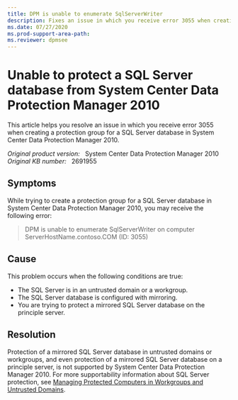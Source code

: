 ```yaml
---
title: DPM is unable to enumerate SqlServerWriter
description: Fixes an issue in which you receive error 3055 when creating a protection group for a SQL Server database in System Center Data Protection Manager 2010.
ms.date: 07/27/2020
ms.prod-support-area-path:
ms.reviewer: dpmsee
---
```

# Unable to protect a SQL Server database from System Center Data Protection Manager 2010

This article helps you resolve an issue in which you receive error 3055 when creating a protection group for a SQL Server database in System Center Data Protection Manager 2010.

_Original product version:_ &nbsp; System Center Data Protection Manager 2010  
_Original KB number:_ &nbsp; 2691955

## Symptoms

While trying to create a protection group for a SQL Server database in System Center Data Protection Manager 2010, you may receive the following error:

> DPM is unable to enumerate SqlServerWriter on computer ServerHostName.contoso.COM (ID: 3055)  

## Cause

This problem occurs when the following conditions are true:

- The SQL Server is in an untrusted domain or a workgroup.
- The SQL Server database is configured with mirroring.
- You are trying to protect a mirrored SQL Server database on the principle server.

## Resolution

Protection of a mirrored SQL Server database in untrusted domains or workgroups, and even protection of a mirrored SQL Server database on a principle server, is not supported by System Center Data Protection Manager 2010. For more supportability information about SQL Server protection, see [Managing Protected Computers in Workgroups and Untrusted Domains](/previous-versions/system-center/data-protection-manager-2010/ff634170(v=technet.10)?redirectedfrom=MSDN).
